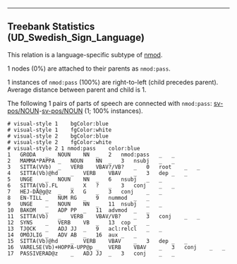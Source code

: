 

--------------------------------------------------------------------------------

## Treebank Statistics (UD_Swedish_Sign_Language)

This relation is a language-specific subtype of [nmod]().

1 nodes (0%) are attached to their parents as `nmod:pass`.

1 instances of `nmod:pass` (100%) are right-to-left (child precedes parent).
Average distance between parent and child is 1.

The following 1 pairs of parts of speech are connected with `nmod:pass`: [sv-pos/NOUN]()-[sv-pos/NOUN]() (1; 100% instances).


~~~ conllu
# visual-style 1	bgColor:blue
# visual-style 1	fgColor:white
# visual-style 2	bgColor:blue
# visual-style 2	fgColor:white
# visual-style 2 1 nmod:pass	color:blue
1	GRODA	_	NOUN	NN	_	2	nmod:pass	_	_
2	MAMMA*PAPPA	_	NOUN	NN	_	3	nsubj	_	_
3	SITTA(VVb)	_	VERB	VBAV?/VB?	_	0	root	_	_
4	SITTA(Vb)@hd	_	VERB	VBAV	_	3	dep	_	_
5	UNGE	_	NOUN	NN	_	6	nsubj	_	_
6	SITTA(Vb).FL	_	X	?	_	3	conj	_	_
7	HEJ-DÅ@g@z	_	X	G	_	3	conj	_	_
8	EN-TILL	_	NUM	RG	_	9	nummod	_	_
9	UNGE	_	NOUN	NN	_	11	nsubj	_	_
10	BAKOM	_	ADP	PP	_	11	advmod	_	_
11	SITTA(Vb)	_	VERB	VBAV/VB?	_	3	conj	_	_
12	SYNS	_	VERB	VB	_	13	cop	_	_
13	TJOCK	_	ADJ	JJ	_	9	acl:relcl	_	_
14	OMÖJLIG	_	ADV	AB	_	16	aux	_	_
15	SITTA(Vb)@hd	_	VERB	VBAV	_	3	dep	_	_
16	VARELSE(Vb)+HOPPA-UPP@p	_	VERB	VBAV	_	3	conj	_	_
17	PASSIVERAD@z	_	ADJ	JJ	_	3	conj	_	_

~~~


